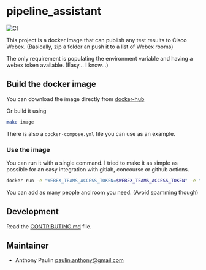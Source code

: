# pipeline_assistant

[![CI](https://github.com/Gwynbl31dd//webex-pipeline-assistant/actions/workflows/docker-image.yml/badge.svg)](https://github.com/Gwynbl31dd//webex-pipeline-assistant/actions/workflows/docker-image.yml)

This project is a docker image that can publish any test results to Cisco Webex. (Basically, zip a folder an push it to a list of Webex rooms)

The only requirement is populating the environment variable and having a webex token available. (Easy... I know...)

## Build the docker image

You can download the image directly from [docker-hub](https://hub.docker.com/r/gwynbl31dd/webex-pipeline-assistant)

Or build it using 

```bash
make image
```

There is also a ``docker-compose.yml`` file you can use as an example.

### Use the image

You can run it with a single command. I tried to make it as simple as possible for an easy integration with gitlab, concourse or github actions.

```bash
docker run -e "WEBEX_TEAMS_ACCESS_TOKEN=$WEBEX_TEAMS_ACCESS_TOKEN" -e "WEBEX_ROOMS=[\"Room name\"]" -e "WEBEX_PEOPLE=[\"your@mail.com\"]" -e "RESULT_PATH=/results" -v ${PWD}/results:/results gwynbl31dd/webex-pipeline-assistant:master
```

You can add as many people and room you need. (Avoid spamming though) 

## Development

Read the [CONTRIBUTING.md](CONTRIBUTING.md) file.

## Maintainer

* Anthony Paulin <paulin.anthony@gmail.com>